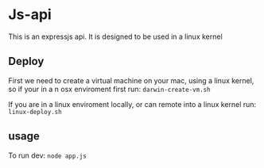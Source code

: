 # Js-api

This is an expressjs api. It is designed to be used in a linux kernel

## Deploy

First we need to create a virtual machine on your mac, using a linux kernel,
so if your in a n osx enviroment first run:
`darwin-create-vm.sh`

If you are in a linux enviroment locally, or can remote into a linux kernel run:
`linux-deploy.sh`

## usage

To run dev:
`node app.js`
